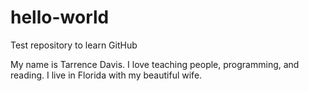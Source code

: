 # hello-world
Test repository to learn GitHub

My name is Tarrence Davis. I love teaching people, programming, and reading.
I live in Florida with my beautiful wife.
